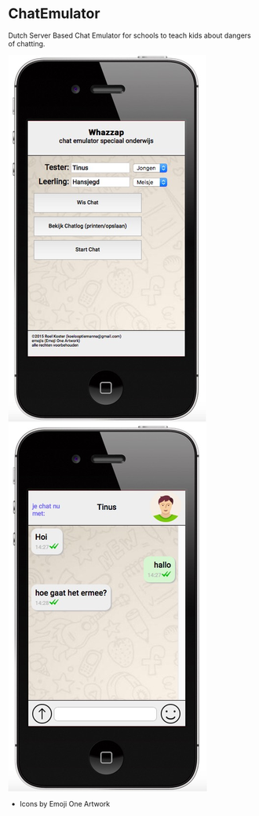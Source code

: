 # ChatEmulator
Dutch Server Based Chat Emulator for schools to teach kids about dangers of chatting.

![Screenshot 1](/images/screenshot_1.jpg?raw=true "Screenshot 1")![Screenshot 2](/images/screenshot_2.jpg?raw=true "Screenshot 2")


- Icons by Emoji One Artwork
